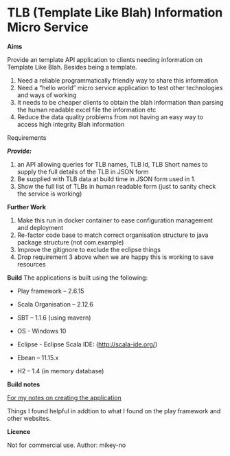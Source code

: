 TLB (Template Like Blah) Information Micro Service
=====

**Aims**

Provide an template API application to clients needing information on Template Like Blah. Besides being a template. 

1)	Need a reliable programmatically friendly way to share this information
2)	Need a “hello world” micro service application to test other technologies and ways of working
3)	It needs to be cheaper clients to obtain the blah information than parsing the human readable excel file the information etc
4)	Reduce the data quality problems from not having an easy way to access high integrity Blah information

Requirements

***Provide:***

1.	an API allowing queries for TLB names, TLB Id, TLB Short names to supply the full details of the TLB in JSON form
2.	Be supplied with TLB data at build time in JSON form used in 1.
3.	Show the full list of TLBs in human readable form (just to sanity check the service is working)

**Further Work**
1.	Make this run in  docker container to ease configuration management and deployment
2.	Re-factor code base to match correct organisation structure to java package structure (not com.example)
3.	Improve the gitignore to exclude the eclipse things
4.	Drop requirement 3 above when we are happy this is working to save resources

**Build**
The applications is built using the following:

* Play framework – 2.6.15

* Scala Organisation – 2.12.6

* SBT – 1.1.6 (using mavern)

* OS - Windows 10

* Eclipse - Eclipse Scala IDE: (http://scala-ide.org/)

* Ebean – 11.15.x

* H2 – 1.4 (in memory database)

**Build notes**

[For my notes on creating the application](https://github.com/mikey-no/tlbinfo/blob/master/docs/BUILD.md)

Things I found helpful in addtion to what I found on the play framework and other websites.

**Licence**

Not for commercial use.
Author: mikey-no
